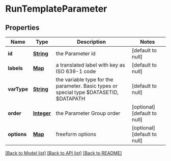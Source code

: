 # RunTemplateParameter
## Properties

Name | Type | Description | Notes
------------ | ------------- | ------------- | -------------
**id** | [**String**](string.md) | the Parameter id | [default to null]
**labels** | [**Map**](object.md) | a translated label with key as ISO 639-1 code | [default to null]
**varType** | [**String**](string.md) | the variable type for the parameter. Basic types or special type $DATASETID, $DATAPATH | [default to null]
**order** | [**Integer**](integer.md) | the Parameter Group order | [optional] [default to null]
**options** | [**Map**](object.md) | freeform options | [optional] [default to null]

[[Back to Model list]](../README.md#documentation-for-models) [[Back to API list]](../README.md#documentation-for-api-endpoints) [[Back to README]](../README.md)

